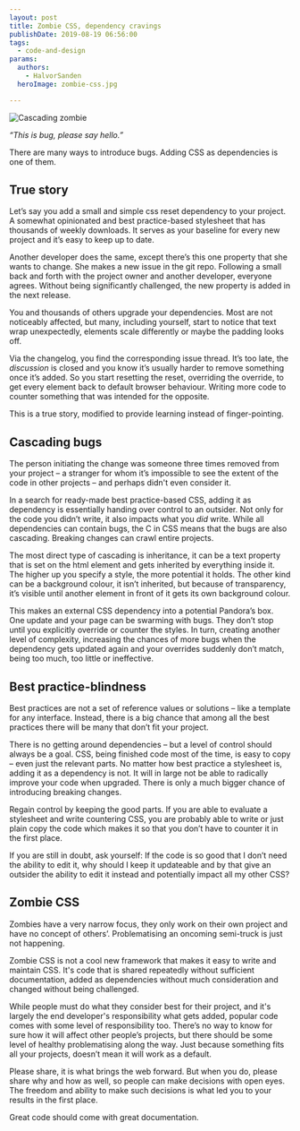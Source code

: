 ```yaml
---
layout: post
title: Zombie CSS, dependency cravings
publishDate: 2019-08-19 06:56:00
tags:
  - code-and-design
params:
  authors:
    - HalvorSanden
  heroImage: zombie-css.jpg

---
```

![Cascading zombie](zombie-css.jpg "Cascading zombie")

_“This is bug, please say hello.”_

There are many ways to introduce bugs. Adding CSS as dependencies is one of them. 

## True story
Let’s say you add a small and simple css reset dependency to your project. A somewhat opinionated and best practice-based stylesheet that has thousands of weekly downloads. It serves as your baseline for every new project and it’s easy to keep up to date.

Another developer does the same, except there’s this one property that she wants to change. She makes a new issue in the git repo. Following a small back and forth with the project owner and another developer, everyone agrees. Without being significantly challenged, the new property is added in the next release.

You and thousands of others upgrade your dependencies. Most are not noticeably affected, but many, including yourself, start to notice that text wrap unexpectedly, elements scale differently or maybe the padding looks off.

Via the changelog, you find the corresponding issue thread. It’s too late, the _discussion_ is closed and you know it’s usually harder to remove something once it’s added. So you start resetting the reset, overriding the override, to get every element back to default browser behaviour. Writing more code to counter something that was intended for the opposite.

This is a true story, modified to provide learning instead of finger-pointing.

## Cascading bugs
The person initiating the change was someone three times removed from your project – a stranger for whom it’s impossible to see the extent of the code in other projects – and perhaps didn't even consider it.

In a search for ready-made best practice-based CSS, adding it as dependency is essentially handing over control to an outsider. Not only for the code you didn’t write, it also impacts what you _did_ write. While all dependencies can contain bugs, the C in CSS means that the bugs are also cascading. Breaking changes can crawl entire projects. 

The most direct type of cascading is inheritance, it can be a text property that is set on the html element and gets inherited by everything inside it. The higher up you specify a style, the more potential it holds. The other kind can be a background colour, it isn’t inherited, but because of transparency, it’s visible until another element in front of it gets its own background colour.

This makes an external CSS dependency into a potential Pandora’s box. One update and your page can be swarming with bugs. They don’t stop until you explicitly override or counter the styles. In turn, creating another level of complexity, increasing the chances of more bugs when the dependency gets updated again and your overrides suddenly don’t match, being too much, too little or ineffective. 

## Best practice-blindness
Best practices are not a set of reference values or solutions – like a template for any interface. Instead, there is a big chance that among all the best practices there will be many that don’t fit your project.

There is no getting around dependencies – but a level of control should always be a goal. CSS, being finished code most of the time, is easy to copy – even just the relevant parts. No matter how best practice a stylesheet is, adding it as a dependency is not. It will in large not be able to radically improve your code when upgraded. There is only a much bigger chance of introducing breaking changes.

Regain control by keeping the good parts. If you are able to evaluate a stylesheet and write countering CSS, you are probably able to write or just plain copy the code which makes it so that you don’t have to counter it in the first place.

If you are still in doubt, ask yourself: If the code is so good that I don’t need the ability to edit it, why should I keep it updateable and by that give an outsider the ability to edit it instead and potentially impact all my other CSS?

## Zombie CSS
Zombies have a very narrow focus, they only work on their own project and have no concept of others’. Problematising an oncoming semi-truck is just not happening.

Zombie CSS is not a cool new framework that makes it easy to write and maintain CSS. It's code that is shared repeatedly without sufficient documentation, added as dependencies without much consideration and changed without being challenged.

While people must do what they consider best for their project, and it's largely the end developer's responsibility what gets added, popular code comes with some level of responsibility too. There’s no way to know for sure how it will affect other people’s projects, but there should be some level of healthy problematising along the way. Just because something fits all your projects, doesn’t mean it will work as a default. 

Please share, it is what brings the web forward. But when you do, please share why and how as well, so people can make decisions with open eyes. The freedom and ability to make such decisions is what led you to your results in the first place. 

Great code should come with great documentation.
